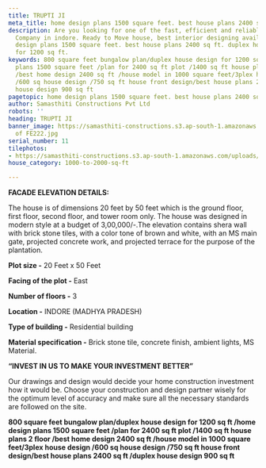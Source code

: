 ```yaml
---
title: TRUPTI JI
meta_title: home design plans 1500 square feet. best house plans 2400 sq ft.
description: Are you looking for one of the fast, efficient and reliable Construction
  Company in indore. Ready to Move house, best interior designing available. home
  design plans 1500 square feet. best house plans 2400 sq ft. duplex house design
  for 1200 sq ft.
keywords: 800 square feet bungalow plan/duplex house design for 1200 sq ft /home design
  plans 1500 square feet /plan for 2400 sq ft plot /1400 sq ft house plans 2 floor
  /best home design 2400 sq ft /house model in 1000 square feet/3plex house design
  /600 sq house design /750 sq ft house front design/best house plans 2400 sq ft /duplex
  house design 900 sq ft
pagetopic: home design plans 1500 square feet. best house plans 2400 sq ft.
author: Samasthiti Constructions Pvt Ltd
robots: ''
heading: TRUPTI JI
banner_image: https://samasthiti-constructions.s3.ap-south-1.amazonaws.com/uploads/Copy
  of FE222.jpg
serial_number: 11
tilephotos:
- https://samasthiti-constructions.s3.ap-south-1.amazonaws.com/uploads/Copy of FE222.jpg
house_category: 1000-to-2000-sq-ft

---
```

**FACADE ELEVATION DETAILS:**

The house is of dimensions 20 feet by 50 feet which is the ground floor, first floor, second floor, and tower room only. The house was designed in modern style at a budget of 3,00,000/-.The elevation contains shera wall with brick stone tiles, with a color tone of brown and white, with an MS main gate, projected concrete work, and projected terrace for the purpose of the plantation.

**Plot size -** 20 Feet x 50 Feet

**Facing of the plot -** East

**Number of floors -** 3

**Location -** INDORE (MADHYA PRADESH)

**Type of building -** Residential building

**Material specification -** Brick stone tile, concrete finish, ambient lights, MS Material.

**“INVEST IN US TO MAKE YOUR INVESTMENT BETTER”**

Our drawings and design would decide your home construction investment how it would be. Choose your construction and design partner wisely for the optimum level of accuracy and make sure all the necessary standards are followed on the site.

**800 square feet bungalow plan/duplex house design for 1200 sq ft /home design plans 1500 square feet /plan for 2400 sq ft plot /1400 sq ft house plans 2 floor /best home design 2400 sq ft /house model in 1000 square feet/3plex house design /600 sq house design /750 sq ft house front design/best house plans 2400 sq ft /duplex house design 900 sq ft**